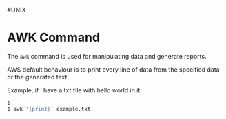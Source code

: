 #UNIX 

# AWK Command

The `awk` command is used for manipulating data and generate reports. 

AWS default behaviour is to print every line of data from the specified data or the generated text. 

Example, if i have a txt file with hello world in it: 

```bash
$ 
$ awk '{print}' example.txt
```
